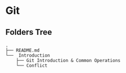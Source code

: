 # Git
## Folders Tree
```
.
├── README.md
└──  Introduction
    ├── Git Introduction & Common Operations
    └── Conflict
```
